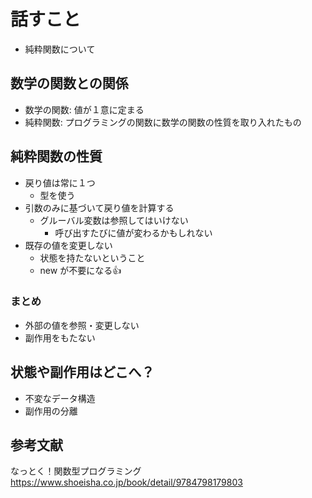 # 話すこと

- 純粋関数について

## 数学の関数との関係

- 数学の関数: 値が１意に定まる
- 純粋関数: プログラミングの関数に数学の関数の性質を取り入れたもの

## 純粋関数の性質

- 戻り値は常に１つ
  - 型を使う
- 引数のみに基づいて戻り値を計算する
  - グルーバル変数は参照してはいけない
    - 呼び出すたびに値が変わるかもしれない
- 既存の値を変更しない
  - 状態を持たないということ
  - new が不要になる👍

### まとめ

- 外部の値を参照・変更しない
- 副作用をもたない

## 状態や副作用はどこへ？

- 不変なデータ構造
- 副作用の分離

## 参考文献

なっとく！関数型プログラミング
https://www.shoeisha.co.jp/book/detail/9784798179803
